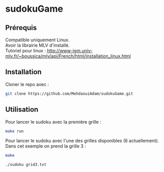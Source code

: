 # sudokuGame

## Prérequis

Compatible uniquement Linux.
<br>
Avoir la librairie MLV d'installé.
<br>
Tutoriel pour linux : http://www-igm.univ-mlv.fr/~boussica/mlv/api/French/html/installation_linux.html

## Installation

Cloner le repo avec : 
```sh 
git clone https://github.com/MehdaouiAdam/sudokuGame.git 
```

## Utilisation

Pour lancer le sudoku avec la première grille :
```sh 
make run 
```

Pour lancer le sudoku avec l'une des grilles disponibles (6 actuellement). Dans cet exemple on prend la grille 3 :
```sh
make 
```
```sh 
./sudoku grid3.txt 
```